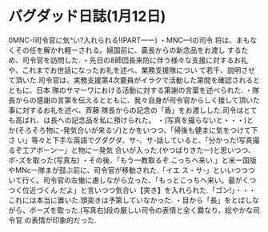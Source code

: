 # バグダッド日誌(1月12日)

0MNC-I司令官に気^い?入れられる!(PART—ー)
・MNC—Iの司令
将は、まもなくその任を解かれ軽ーされる。婦国前に、贏長からの新念品をお渡し
するため、司令官を訪問した.
・先日の8師団長来防に伴う様々な支援に対するお礼や、これまでお世話になったお礼を述べ、業務支援隊につい
て若千、説明させて頂いた.司令官は、実務支援第4次要員がイラクで活動した第間を確認されるとともに、日本
隊のサマーワにおける活動に対する第謝の言葉を述べられた.
・隊長からの感謝の言第を伝えるとともに、我々自身が司令官からしく接して頂いた事に対するお礼を述べ、斉藤
隊長からの記念の「盾」をお渡しした.司令はとても高ばれ、は長への記念品を私に預けられた。
・(写真を撮らないと・・・)とか(そろそろ物に-発気合いが来るゾ)とかをいつつ、「帰後も健まに気をつけて下さ
い」等々と下手な英語でグダグダ、サ-、サ-話していると、「分かった!写真撮るぞ工アポーン一」と物に一発気
合いが入った.(やつばりきた一)と思いつつ、ポ-ズを取った(写真左)
・その後、「もう一教取るぞ.こっちへ来い.」と米ー国版やMNc一隊まが鼓ぶ前に、司令官が移動された.「イエ
ス・サ-」といいつつついて行く。司令官の左働に慮しながら立った、「もっとこっちへ来い。最がくつつく位近づくん
だよ」と言いつつ気合い【突き】を入れられた.「ゴン!」・・・これには本当に置いた.頭突きは予第していなかった.
・目から「長」をとばしながら、ポーズを取った.(写真右)段の厳しい司令の表情と全く爨なり、総やかな司令官
の表情が印象的だった.
